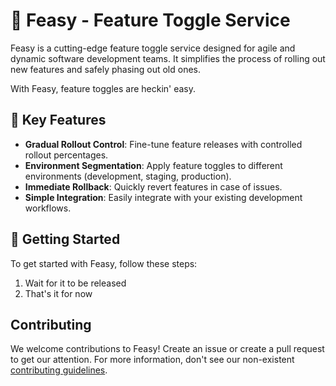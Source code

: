 # 🦩 Feasy - Feature Toggle Service

Feasy is a cutting-edge feature toggle service designed for agile and dynamic software development teams. It simplifies the process of rolling out new features and safely phasing out old ones.

With Feasy, feature toggles are heckin' easy.

## 🔑 Key Features

- **Gradual Rollout Control**: Fine-tune feature releases with controlled rollout percentages.
- **Environment Segmentation**: Apply feature toggles to different environments (development, staging, production).
- **Immediate Rollback**: Quickly revert features in case of issues.
- **Simple Integration**: Easily integrate with your existing development workflows.

## 🚀 Getting Started

To get started with Feasy, follow these steps:

1. Wait for it to be released
2. That's it for now

## Contributing

We welcome contributions to Feasy! Create an issue or create a pull request to get our attention. For more information, don't see our non-existent [contributing guidelines](#).
